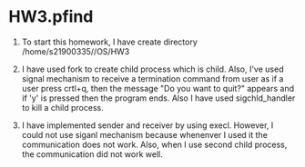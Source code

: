# HW3.pfind

1. To start this homework, I have create directory /home/s21900335//OS/HW3

2. I have used fork to create child process which is child. Also, I've used signal mechanism to receive a termination command from user as if a user press crtl+q, then the message "Do you want to quit?" appears and if 'y' is pressed then the program ends. Also I have used sigchld_handler to kill a child process.

3. I have implemented sender and receiver by using execl. However, I could not use siganl mechanism because whenenver I used it the communication does not work. Also, when I use second child process, the communication did not work well. 
